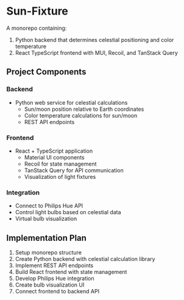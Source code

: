 # Sun-Fixture

A monorepo containing:
1. Python backend that determines celestial positioning and color temperature
2. React TypeScript frontend with MUI, Recoil, and TanStack Query

## Project Components

### Backend
- Python web service for celestial calculations
  - Sun/moon position relative to Earth coordinates
  - Color temperature calculations for sun/moon
  - REST API endpoints

### Frontend
- React + TypeScript application
  - Material UI components
  - Recoil for state management
  - TanStack Query for API communication
  - Visualization of light fixtures

### Integration
- Connect to Philips Hue API
- Control light bulbs based on celestial data
- Virtual bulb visualization

## Implementation Plan
1. Setup monorepo structure
2. Create Python backend with celestial calculation library
3. Implement REST API endpoints
4. Build React frontend with state management
5. Develop Philips Hue integration
6. Create bulb visualization UI
7. Connect frontend to backend API